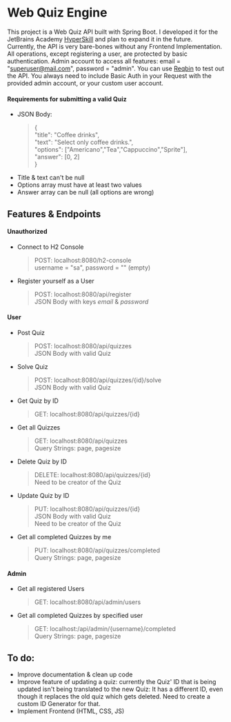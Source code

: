 # Web Quiz Engine
This project is a Web Quiz API built with Spring Boot. I developed it for the JetBrains Academy
[HyperSkill](https://hyperskill.org/) and plan to expand it in the future.  
Currently, the API is very bare-bones without any Frontend Implementation. All operations, except registering a user,
are protected by basic authentication. Admin account to access all features: email = "superuser@mail.com", password = "admin".
You can use [Reqbin](https://reqbin.com/) to test out the API. You always need to include Basic Auth in your Request with the provided
admin account, or your custom user account.
#### Requirements for submitting a valid Quiz
- JSON Body:
  >{ \
     "title": "Coffee drinks", \
     "text": "Select only coffee drinks.", \
     "options": ["Americano","Tea","Cappuccino","Sprite"], \
     "answer": [0, 2] \
   }
- Title & text can't be null
- Options array must have at least two values
- Answer array can be null (all options are wrong)

## Features & Endpoints
#### Unauthorized
- Connect to H2 Console
  > POST: localhost:8080/h2-console \
  > username = "sa", password = "" (empty)
- Register yourself as a User
  > POST: localhost:8080/api/register \
  > JSON Body with keys *email* & *password*
#### User
- Post Quiz
  > POST: localhost:8080/api/quizzes \
  > JSON Body with valid Quiz
- Solve Quiz
  > POST: localhost:8080/api/quizzes/{id}/solve \
  > JSON Body with valid Quiz
- Get Quiz by ID
  > GET: localhost:8080/api/quizzes/{id} 
- Get all Quizzes
  > GET: localhost:8080/api/quizzes \
  > Query Strings: page, pagesize 
- Delete Quiz by ID
  > DELETE: localhost:8080/api/quizzes/{id} \
  > Need to be creator of the Quiz
- Update Quiz by ID
  > PUT: localhost:8080/api/quizzes/{id} \
  > JSON Body with valid Quiz \
  > Need to be creator of the Quiz
- Get all completed Quizzes by me
  > PUT: localhost:8080/api/quizzes/completed \
  > Query Strings: page, pagesize                                   
#### Admin
- Get all registered Users
  > GET: localhost:8080/api/admin/users
- Get all completed Quizzes by specified user
  > GET: localhost:/api/admin/{username}/completed \
  > Query Strings: page, pagesize     

## To do:
- Improve documentation & clean up code
- Improve feature of updating a quiz: currently the Quiz' ID that is being updated isn't
being translated to the new Quiz: It has a different ID, even though it replaces the old quiz which
gets deleted. Need to create a custom ID Generator for that.
- Implement Frontend (HTML, CSS, JS)
